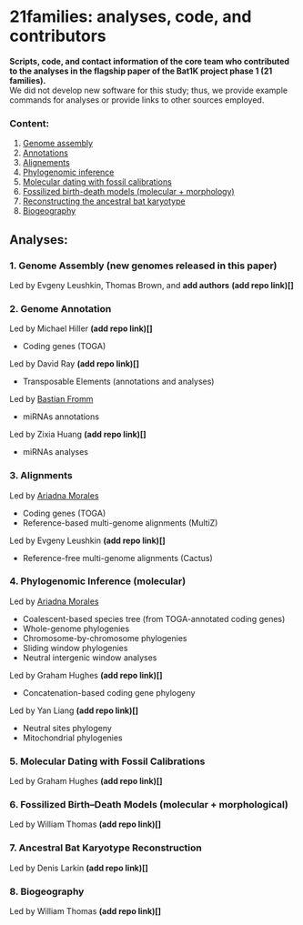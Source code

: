 # 21families: analyses, code, and contributors
**Scripts, code, and contact information of the core team who contributed to the analyses in the flagship paper of the Bat1K project phase 1 (21 families).**<br>
We did not develop new software for this study; thus, we provide example commands for analyses or provide links to other sources employed.

### Content:
1. [Genome assembly](https://github.com/Bat1K-21families/21families-analyses/edit/main/README.md#1-genome-assembly-for-new-genomes-released-in-this-paper)
2. [Annotations](https://github.com/Bat1K-21families/21families-analyses/edit/main/README.md#2-annotations)
3. [Alignements](https://github.com/Bat1K-21families/21families-analyses/edit/main/README.md#3-alignements)
4. [Phylogenomic inference](https://github.com/Bat1K-21families/21families-analyses/edit/main/README.md#4-phylogenomic-inference-molecular)
5. [Molecular dating with fossil calibrations](https://github.com/Bat1K-21families/21families-analyses/edit/main/README.md#5-molecular-dating-with-fossil-calibrations)
6. [Fossilized birth-death models (molecular + morphology)](https://github.com/Bat1K-21families/21families-analyses/edit/main/README.md#6-fossilized-birth-death-models-molecular--morphology)
7. [Reconstructing the ancestral bat karyotype ](https://github.com/Bat1K-21families/21families-analyses/edit/main/README.md#7-reconstructing-the-ancestral-bat-karyotype)
8. [Biogeography ](https://github.com/Bat1K-21families/21families-analyses/edit/main/README.md#8-biogeography)


## Analyses:

### 1. Genome Assembly (new genomes released in this paper)
Led by Evgeny Leushkin, Thomas Brown, and **add authors**
**(add repo link)[]**

### 2. Genome Annotation
Led by Michael Hiller **(add repo link)[]**
- Coding genes (TOGA)

Led by David Ray **(add repo link)[]**
- Transposable Elements (annotations and analyses)

Led by [Bastian Fromm](https://github.com/bioinfoUGR/bat1k)
- miRNAs annotations

Led by Zixia Huang **(add repo link)[]**
- miRNAs analyses

### 3. Alignments
Led by [Ariadna Morales](https://github.com/ariadnamorales/Bat1K_21Fam_Phylogenomics)
- Coding genes (TOGA)
- Reference-based multi-genome alignments (MultiZ)

Led by Evgeny Leushkin **(add repo link)[]**
- Reference-free multi-genome alignments (Cactus)

### 4. Phylogenomic Inference (molecular)
Led by [Ariadna Morales](https://github.com/ariadnamorales/Bat1K_21Fam_Phylogenomics)
- Coalescent-based species tree (from TOGA-annotated coding genes)
- Whole-genome phylogenies
- Chromosome-by-chromosome phylogenies
- Sliding window phylogenies
- Neutral intergenic window analyses

Led by Graham Hughes **(add repo link)[]**
- Concatenation-based coding gene phylogeny

Led by Yan Liang **(add repo link)[]**
- Neutral sites phylogeny
- Mitochondrial phylogenies

### 5. Molecular Dating with Fossil Calibrations
Led by Graham Hughes **(add repo link)[]**

### 6. Fossilized Birth–Death Models (molecular + morphological)
Led by William Thomas **(add repo link)[]**

### 7. Ancestral Bat Karyotype Reconstruction
Led by Denis Larkin **(add repo link)[]**

### 8. Biogeography
Led by William Thomas **(add repo link)[]**
